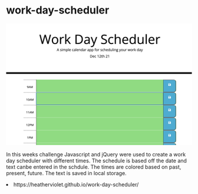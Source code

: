 # work-day-scheduler
<img src="./images/work.png" alt=""/>
<p>In this weeks challenge Javascript and jQuery were used to create a work day scheduler with different times. The schedule is based off the date and text canbe entered in the schdule. The times are colored based on past, present, future. The text is saved in local storage.</p>
<li>https://heatherviolet.github.io/work-day-scheduler/</li>
